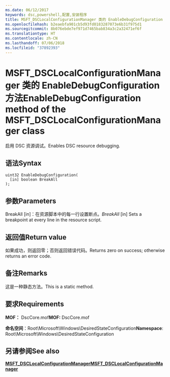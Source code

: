 ```yaml
---
ms.date: 06/12/2017
keywords: dsc,powershell,配置,安装程序
title: MSFT_DSCLocalConfigurationManager 类的 EnableDebugConfiguration 方法
ms.openlocfilehash: b2eaebfa901cb5d93fd0183287073e6b31f975d1
ms.sourcegitcommit: 8b076ebde7ef971d7465bab834a3c2a32471ef6f
ms.translationtype: HT
ms.contentlocale: zh-CN
ms.lasthandoff: 07/06/2018
ms.locfileid: "37892393"
---
```

# <a name="enabledebugconfiguration-method-of-the-msftdsclocalconfigurationmanager-class"></a><span data-ttu-id="f5b0f-103">MSFT_DSCLocalConfigurationManager 类的 EnableDebugConfiguration 方法</span><span class="sxs-lookup"><span data-stu-id="f5b0f-103">EnableDebugConfiguration method of the MSFT_DSCLocalConfigurationManager class</span></span>

<span data-ttu-id="f5b0f-104">启用 DSC 资源调试。</span><span class="sxs-lookup"><span data-stu-id="f5b0f-104">Enables DSC resource debugging.</span></span>

## <a name="syntax"></a><span data-ttu-id="f5b0f-105">语法</span><span class="sxs-lookup"><span data-stu-id="f5b0f-105">Syntax</span></span>

```mof
uint32 EnableDebugConfiguration(
  [in] boolean BreakAll
);
```

## <a name="parameters"></a><span data-ttu-id="f5b0f-106">参数</span><span class="sxs-lookup"><span data-stu-id="f5b0f-106">Parameters</span></span>

<span data-ttu-id="f5b0f-107">BreakAll \[in\]：在资源脚本中的每一行设置断点。</span><span class="sxs-lookup"><span data-stu-id="f5b0f-107">*BreakAll* \[in\] Sets a breakpoint at every line in the resource script.</span></span>

## <a name="return-value"></a><span data-ttu-id="f5b0f-108">返回值</span><span class="sxs-lookup"><span data-stu-id="f5b0f-108">Return value</span></span>

<span data-ttu-id="f5b0f-109">如果成功，则返回零；否则返回错误代码。</span><span class="sxs-lookup"><span data-stu-id="f5b0f-109">Returns zero on success; otherwise returns an error code.</span></span>

## <a name="remarks"></a><span data-ttu-id="f5b0f-110">备注</span><span class="sxs-lookup"><span data-stu-id="f5b0f-110">Remarks</span></span>

<span data-ttu-id="f5b0f-111">这是一种静态方法。</span><span class="sxs-lookup"><span data-stu-id="f5b0f-111">This is a static method.</span></span>

## <a name="requirements"></a><span data-ttu-id="f5b0f-112">要求</span><span class="sxs-lookup"><span data-stu-id="f5b0f-112">Requirements</span></span>

<span data-ttu-id="f5b0f-113">**MOF：** DscCore.mof</span><span class="sxs-lookup"><span data-stu-id="f5b0f-113">**MOF:** DscCore.mof</span></span>

<span data-ttu-id="f5b0f-114">**命名空间**：Root\Microsoft\Windows\DesiredStateConfiguration</span><span class="sxs-lookup"><span data-stu-id="f5b0f-114">**Namespace**: Root\Microsoft\Windows\DesiredStateConfiguration</span></span>

## <a name="see-also"></a><span data-ttu-id="f5b0f-115">另请参阅</span><span class="sxs-lookup"><span data-stu-id="f5b0f-115">See also</span></span>

[<span data-ttu-id="f5b0f-116">**MSFT_DSCLocalConfigurationManager**</span><span class="sxs-lookup"><span data-stu-id="f5b0f-116">**MSFT_DSCLocalConfigurationManager**</span></span>](msft-dsclocalconfigurationmanager.md)